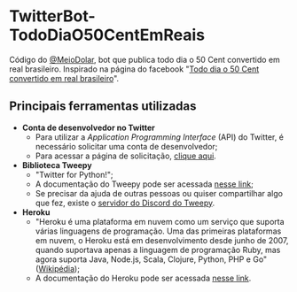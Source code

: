 # TwitterBot-TodoDiaO50CentEmReais
 Código do [@MeioDolar](https://twitter.com/MeioDolar), bot que publica todo dia o 50 Cent convertido em real brasileiro.
 Inspirado na página do facebook "[Todo dia o 50 Cent convertido em real brasileiro](https://www.facebook.com/50centemreais)".

## Principais ferramentas utilizadas
* **Conta de desenvolvedor no Twitter**
	* Para utilizar a *Application Programming Interface* (API) do Twitter, é necessário solicitar uma conta de desenvolvedor;
	* Para acessar a página de solicitação, [clique aqui](https://developer.twitter.com/en/apply-for-access).
* **Biblioteca Tweepy**
	* "Twitter for Python!";
	* A documentação do Tweepy pode ser acessada [nesse link](http://docs.tweepy.org/en/latest/);
	* Se precisar da ajuda de outras pessoas ou quiser compartilhar algo que fez, existe o [servidor do Discord do Tweepy](https://discord.gg/bJvqnhg).
* **Heroku**
	* "Heroku é uma plataforma em nuvem como um serviço que suporta várias linguagens de programação. Uma das primeiras plataformas em nuvem, o Heroku está em desenvolvimento desde junho de 2007, quando suportava apenas a linguagem de programação Ruby, mas agora suporta Java, Node.js, Scala, Clojure, Python, PHP e Go" ([Wikipédia](https://en.wikipedia.org/wiki/Heroku));
	* A documentação do Heroku pode ser acessada [nesse link](https://devcenter.heroku.com/).
